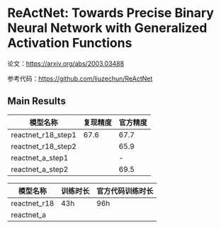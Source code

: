 # ReActNet: Towards Precise Binary Neural Network with Generalized Activation Functions

论文：https://arxiv.org/abs/2003.03488

参考代码：https://github.com/liuzechun/ReActNet

## Main Results

| 模型名称           | 复现精度 | 官方精度 |
| ------------------ | -------- | -------- |
| reactnet_r18_step1 | 67.6     | 67.7     |
| reactnet_r18_step2 |          | 65.9     |
| reactnet_a_step1   |          | -        |
| reactnet_a_step2   |          | 69.5     |


| 模型名称           | 训练时长 | 官方代码训练时长 |
| ------------------ | -------- | -------- |
| reactnet_r18       | 43h      | 96h      |
| reactnet_a         |          |          |
